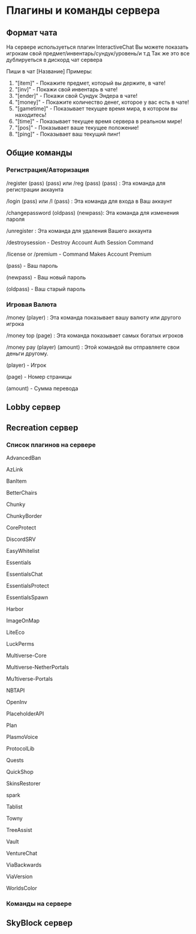 # Плагины и команды сервера

## Формат чата

На сервере используеться плагин InteractiveChat
Вы можете показать игрокам свой предмет/инвентарь/cундук/уровень/и т.д
Так же это все дублируеться в дискорд чат сервера

Пиши в чат [Название]
Примеры:
1. "[item]" - Покажите предмет, который вы держите, в чате!
2. "[inv]" - Покажи свой инвентарь в чате!
3. "[ender]" - Покажи свой Cундук Эндера в чате!
4. "[money]" - Покажите количество денег, которое у вас есть в чате!
5. "[gametime]" - Показывает текущее время мира, в котором вы находитесь! 
6. "[time]" - Показывает текущее время сервера в реальном мире!
7. "[pos]" - Показывает ваше текущее положение!
8. "[ping]" - Показывает ваш текущий пинг!

## Общие команды

### Регистрация/Авторизация

/register (pass) (pass) или /reg (pass) (pass) : Эта команда для регистрации аккаунта 

/login (pass) или /l (pass) : Эта команда для входа в Ваш аккаунт

/changepassword (oldpass) (newpass): Эта команда для изменения пароля

/unregister : Эта команда для удаления Вашего аккаунта

/destroysession - Destroy Account Auth Session Command

/license or /premium - Command Makes Account Premium

(pass) - Ваш пароль

(newpass) - Ваш новый пароль 

(oldpass) - Ваш старый пароль 

### Игровая Валюта

/money (player) : Эта команда показывает вашу валюту или другого игрока 
 
/money top (page) : Эта команда показывает самых богатых игроков 
  
/money pay (player) (amount) : Этой командой вы отправляете свои деньги другому.

(player) - Игрок

(page) - Номер страницы 

(amount) - Сумма перевода


## Lobby сервер

## Recreation сервер

### Список плагинов на сервере

AdvancedBan

AzLink

BanItem 

BetterChairs 

Chunky

ChunkyBorder 

CoreProtect

DiscordSRV

EasyWhitelist 

Essentials

EssentialsChat

EssentialsProtect

EssentialsSpawn

Harbor

ImageOnMap

LiteEco

LuckPerms

Multiverse-Core

Multiverse-NetherPortals

Mu1tiverse-Portals

NBTAPI

OpenInv

PlaceholderAPI

Plan

PlasmoVoice

ProtocolLib

Quests

QuickShop

SkinsRestorer

spark

Tablist

Towny

TreeAssist

Vault

VentureChat

ViaBackwards

ViaVersion

WorldsColor

### Команды на сервере

## SkyBlock сервер 

